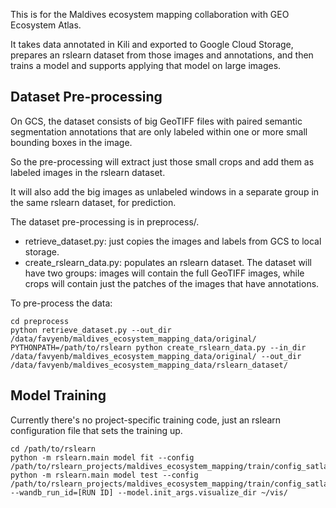 This is for the Maldives ecosystem mapping collaboration with GEO Ecosystem Atlas.

It takes data annotated in Kili and exported to Google Cloud Storage, prepares an
rslearn dataset from those images and annotations, and then trains a model and supports
applying that model on large images.


Dataset Pre-processing
----------------------

On GCS, the dataset consists of big GeoTIFF files with paired semantic segmentation
annotations that are only labeled within one or more small bounding boxes in the image.

So the pre-processing will extract just those small crops and add them as labeled
images in the rslearn dataset.

It will also add the big images as unlabeled windows in a separate group in the same
rslearn dataset, for prediction.

The dataset pre-processing is in preprocess/.

- retrieve_dataset.py: just copies the images and labels from GCS to local storage.
- create_rslearn_data.py: populates an rslearn dataset. The dataset will have two
  groups: images will contain the full GeoTIFF images, while crops will contain just the
  patches of the images that have annotations.

To pre-process the data:

    cd preprocess
    python retrieve_dataset.py --out_dir /data/favyenb/maldives_ecosystem_mapping_data/original/
    PYTHONPATH=/path/to/rslearn python create_rslearn_data.py --in_dir /data/favyenb/maldives_ecosystem_mapping_data/original/ --out_dir /data/favyenb/maldives_ecosystem_mapping_data/rslearn_dataset/


Model Training
--------------

Currently there's no project-specific training code, just an rslearn configuration
file that sets the training up.

    cd /path/to/rslearn
    python -m rslearn.main model fit --config /path/to/rslearn_projects/maldives_ecosystem_mapping/train/config_satlaspretrain_flip.yaml
    python -m rslearn.main model test --config /path/to/rslearn_projects/maldives_ecosystem_mapping/train/config_satlaspretrain_flip.yaml --wandb_run_id=[RUN ID] --model.init_args.visualize_dir ~/vis/

